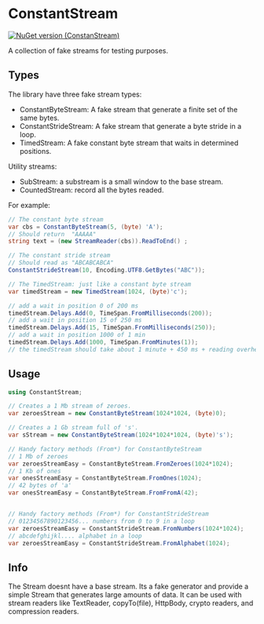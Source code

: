 # ConstantStream
[![NuGet version (ConstanStream)](https://img.shields.io/nuget/v/constantStream.svg?style=flat-square)](https://www.nuget.org/packages/ConstantStream)

A collection of fake streams for testing purposes.

## Types
The library have three fake stream types:
* ConstantByteStream: A fake stream that generate a finite set of the same bytes.
* ConstantStrideStream: A fake stream that generate a byte stride in a loop.
* TimedStream: A fake constant byte stream that waits in determined positions.

Utility streams:
* SubStream: a substream is a small window to the base stream.
* CountedStream: record all the bytes readed.

For example:
```c#
// The constant byte stream
var cbs = ConstantByteStream(5, (byte) 'A'); 
// Should return  "AAAAA"
string text = (new StreamReader(cbs)).ReadToEnd() ;

// The constant stride stream
// Should read as "ABCABCABCA"
ConstantStrideStream(10, Encoding.UTF8.GetBytes("ABC")); 

// The TimedStream: just like a constant byte stream
var timedStream = new TimedStream(1024, (byte)'c'); 

// add a wait in position 0 of 200 ms
timedStream.Delays.Add(0, TimeSpan.FromMilliseconds(200)); 
// add a wait in position 15 of 250 ms
timedStream.Delays.Add(15, TimeSpan.FromMilliseconds(250)); 
// add a wait in position 1000 of 1 min
timedStream.Delays.Add(1000, TimeSpan.FromMinutes(1)); 
// the timedStream should take about 1 minute + 450 ms + reading overhead(ms) to read in total
```

## Usage
```c#
using ConstantStream;

// Creates a 1 Mb stream of zeroes.
var zeroesStream = new ConstantByteStream(1024*1024, (byte)0);

// Creates a 1 Gb stream full of 's'.
var sStream = new ConstantByteStream(1024*1024*1024, (byte)'s');

// Handy factory methods (From*) for ConstantByteStream
// 1 Mb of zeroes
var zeroesStreamEasy = ConstantByteStream.FromZeroes(1024*1024);
// 1 Kb of ones 
var onesStreamEasy = ConstantByteStream.FromOnes(1024); 
// 42 bytes of 'a'
var onesStreamEasy = ConstantByteStream.FromFromA(42); 


// Handy factory methods (From*) for ConstantStrideStream
// 01234567890123456... numbers from 0 to 9 in a loop
var zeroesStreamEasy = ConstantStrideStream.FromNumbers(1024*1024); 
// abcdefghijkl.... alphabet in a loop
var zeroesStreamEasy = ConstantStrideStream.FromAlphabet(1024); 
```

## Info
The Stream doesnt have a base stream. Its a fake generator and provide a simple 
Stream that generates large amounts of data.
It can be used with stream readers like TextReader, copyTo(file), HttpBody, crypto readers, and compression readers.